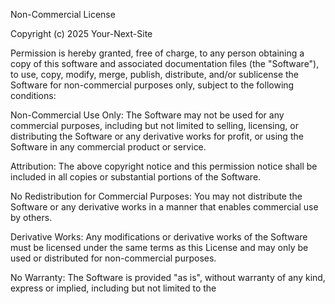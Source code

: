 Non-Commercial License

Copyright (c) 2025 Your-Next-Site

Permission is hereby granted, free of charge, to any person obtaining a copy of this software and associated documentation files (the "Software"), to use, copy, modify, merge, publish, distribute, and/or sublicense the Software for non-commercial purposes only, subject to the following conditions:



Non-Commercial Use Only: The Software may not be used for any commercial purposes, including but not limited to selling, licensing, or distributing the Software or any derivative works for profit, or using the Software in any commercial product or service.



Attribution: The above copyright notice and this permission notice shall be included in all copies or substantial portions of the Software.



No Redistribution for Commercial Purposes: You may not distribute the Software or any derivative works in a manner that enables commercial use by others.



Derivative Works: Any modifications or derivative works of the Software must be licensed under the same terms as this License and may only be used or distributed for non-commercial purposes.



No Warranty: The Software is provided "as is", without warranty of any kind, express or implied, including but not limited to the